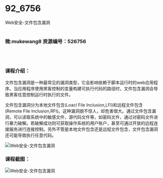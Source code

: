 # 92_6756
Web安全-文件包含漏洞
<br/></br>
<h3>微:mukewang8 资源编号：526756</h3>
<br/></br>
<h3>课程介绍：</h3>
<p>文件包含漏洞是一种最常见的漏洞类型，它会影响依赖于脚本运行时的web应用程序。当应用程序使用黑客控制的变量构建可执行代码的路径时，文件包含漏洞会导致黑客任意控制运行时执行的文件。</p>
<p>文件包含漏洞分为本地文件包含(Loacl File Inclusion,LFI)和远程文件包含(Remote File Inclusion,RFI)。这种漏洞貌不惊人，却危害很大。通过文件包含漏洞，可以读取系统中的敏感文件，源代码文件等，如密码文件，通过对密码文件进行暴力破解。若破解成功则可获取操作系统的用户账户，甚至可通过开放的远程连接服务进行连接控制。另外不管是本地文件包含还是远程文件包含，文件包含漏洞还可能导致执行任意代码。</p>
<p><img src="https://www.ko996.com/wp-content/uploads/img/2019/08/356-31-300x180.jpg" alt="Web安全-文件包含漏洞"></p>
<h3>课程截图：</h3>
<p><img src="https://www.ko996.com/wp-content/uploads/img/2019/08/2-142.png" alt="Web安全-文件包含漏洞"></p>
